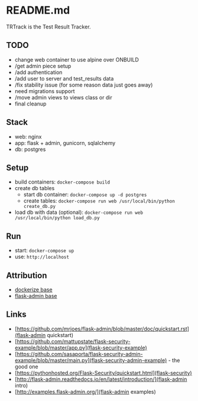 # README.md

TRTrack is the Test Result Tracker.


## TODO
- change web container to use alpine over ONBUILD
- /get admin piece setup
- /add authentication
- /add user to server and test_results data
- /fix stability issue (for some reason data just goes away)
- need migrations support
- /move admin views to views class or dir
- final cleanup


## Stack
- web: nginx
- app: flask + admin, gunicorn, sqlalchemy
- db: postgres


## Setup
- build containers: `docker-compose build`
- create db tables
  * start db container: `docker-compose up -d postgres`
  * create tables: `docker-compose run web /usr/local/bin/python create_db.py`
- load db with data (optional): `docker-compose run web /usr/local/bin/python load_db.py`


## Run
- start: `docker-compose up`
- use: `http://localhost`


## Attribution
- [dockerize base](https://realpython.com/blog/python/dockerizing-flask-with-compose-and-machine-from-localhost-to-the-cloud/)
- [flask-admin base](https://github.com/flask-admin/flask-admin/blob/master/examples/sqla/app.py)

## Links
- [https://github.com/mrjoes/flask-admin/blob/master/doc/quickstart.rst](flask-admin quickstart)
- [https://github.com/mattupstate/flask-security-example/blob/master/app.py](flask-security-example)
- [https://github.com/sasaporta/flask-security-admin-example/blob/master/main.py](flask-security-admin-example) - the good one
- [https://pythonhosted.org/Flask-Security/quickstart.html](flask-security)
- [http://flask-admin.readthedocs.io/en/latest/introduction/](flask-admin intro)
- [http://examples.flask-admin.org/](flask-admin examples)

